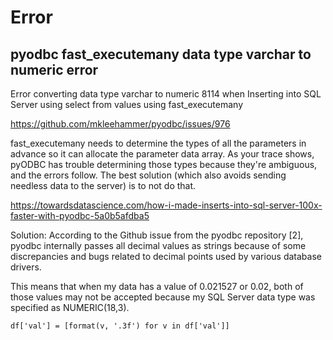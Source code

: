 # Error

## pyodbc fast_executemany data type varchar to numeric error
Error converting data type varchar to numeric 8114 when Inserting into SQL Server using select from values using fast_executemany

https://github.com/mkleehammer/pyodbc/issues/976

fast_executemany needs to determine the types of all the parameters in advance so it can allocate the parameter data array. 
As your trace shows, pyODBC has trouble determining those types because they're ambiguous, and the errors follow. 
The best solution (which also avoids sending needless data to the server) is to not do that.

https://towardsdatascience.com/how-i-made-inserts-into-sql-server-100x-faster-with-pyodbc-5a0b5afdba5

Solution: According to the Github issue from the pyodbc repository [2], pyodbc internally passes all decimal values as strings because of some discrepancies and bugs related to decimal points used by various database drivers. 

This means that when my data has a value of 0.021527 or 0.02, both of those values may not be accepted because my SQL Server data type was specified as NUMERIC(18,3).

`df['val'] = [format(v, '.3f') for v in df['val']]`

